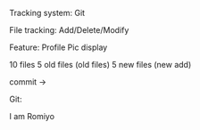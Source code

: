 Tracking system:
Git

File tracking:
Add/Delete/Modify

Feature: Profile Pic display

10 files
5 old files (old files)
5 new files (new add)

commit ->

Git:

I am Romiyo
